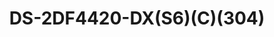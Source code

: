 ---
id: 2
title: "DS-2DF4420-DX(S6)(C)(304)"
slug: "exp-2"
subTitle:  "4-Inch 20× Explosion-Proof Network Speed Dome – ATEX & IECEx Certified"
category: "explosionproof"
imgCard: "/src/assets/images/explosionproof/DS-2DF4420-DX/DS-2DF4420-DX-1.png"
imgAlt: "DS-2DF4420-DX(S6)(C)(304)"
thumbnails: [
  "/src/assets/images/explosionproof/DS-2DF4420-DX/DS-2DF4420-DX-1.png",
]
features: [
  "Certified Explosion-Proof: ATEX & IECEx compliant for hazardous environments",
  "Certification Details: ATEX: SEV 20 ATEX 0415 X; IECEx: IECEx NEP 20.0018X",
  "High-Resolution Imaging: 4 MP 1/2.8\" progressive scan CMOS sensor",
  "Supports H.265 Compression: Efficient video storage and bandwidth usage",
  "20× Optical Zoom: Adjustable focal length from 4.8 mm to 96 mm",
  "Premium Build Quality: Constructed with durable 304 stainless steel",
  "Advanced Image Processing: 120dB WDR and 3D DNR for superior clarity",
  "Reliable Performance: Built with a high-performance sensor for enhanced surveillance",
]
rating: 4.5
reviewCount: 50
specifications: {
  Camera: {
    Image_Sensor: "1/2.8\" Progressive Scan CMOS",
    Max_Resolution: "2560 × 1440",
    Min_Illumination: "Color: 0.005 Lux @ (F1.6, AGC ON), B/W: 0.001 Lux @ (F1.6, AGC ON)",
    Shutter_Speed: "1/1 s to 1/30,000 s",
    Day_Night: "IR cut filter",
    Zoom: "20 × optical, 16 × digital",
    Slow_Shutter: "yes"
  },
  Lens: {
    Focal_Length: "4.8 to 96 mm",
    FOV: "Horizontal: 55° to 2.6°, Vertical: 30.6° to 1.5°, Diagonal: 60.5° to 3.0°",
    Focus: "Auto, semi-auto, manual",
    Aperture: "F1.6",
    Zoom_Speed: "Approx. 2.9 s"
  },
  PTZ: {
    Movement_Range_Pan: "360° endless",
    Movement_Range_Tilt: "0° to 90°, auto flip",
    Pan_Speed: "Configurable from 0.1° to 160°/s, preset speed: 160°/s",
    Tilt_Speed: "Configurable from 0.1° to 120°/s, preset speed: 120°/s",
    Proportional_Pan: "Yes",
    Presets: "300",
    Preset_Freezing: "Yes",
    Patrol_Scan: "8 patrols, up to 32 presets for each patrol",
    Pattern_Scan: "4 pattern scans, record time over 10 minutes for each scan",
    Park_Action: "Preset, pattern scan, patrol scan, auto scan, tilt scan, random scan, frame scan, panorama scan",
    ThreeD_Positioning: "Yes",
    PTZ_Status_Display: "Yes",
    Scheduled_Task: "Preset, pattern scan, patrol scan, auto scan, tilt scan, random scan, frame scan, panorama scan, dome reboot, dome adjust, aux output",
    Power_off_Memory: "Yes"
  },
  Video: {
    Main_Stream: {
      "50 Hz": "25 fps (2560 × 1440, 1920 × 1080, 1280 × 960, 1280 × 720)",
      "60 Hz": "30 fps (2560 × 1440, 1920 × 1080, 1280 × 960, 1280 × 720)"
    },
    Sub_Stream: {
      "50 Hz": "25 fps (704 × 576, 640 × 480, 352 × 288)",
      "60 Hz": "30 fps (704 × 480, 640 × 480, 352 × 240)"
    },
    Third_Stream: {
      "50 Hz": "25 fps (1920 × 1080, 1280 × 960, 1280 × 720, 704 × 576, 640 × 480, 352 × 288)",
      "60 Hz": "30 fps (1920 × 1080, 1280 × 960, 1280 × 720, 704 × 480, 640 × 480, 352 × 240)"
    },
    Video_Bit_Rate: "32 Kbps to 16384 Mbps",
    H264_Type: "Baseline profile, Main profile, High profile",
    H265_Type: "Main profile",
    SVC: "H.264 and H.265 encoding",
    ROI: "8 fixed regions for each stream"
  },
  Image: {
    Image_Parameters_Switch: "Yes",
    Image_Settings: "Saturation, brightness, sharpness, contrast",
    Day_Night_Switch: "Auto",
    WDR: "120 dB",
    SNR: "≥ 52 dB",
    Defog: "Digital defog",
    Image_Enhancement: "BLC, HLC, 3D DNR",
    Privacy_Mask: "Mask color or mosaic configurable, up to 24 programmable polygon privacy masks",
    Regional_Focus: "Yes",
    Regional_Exposure: "Yes"
  }
}
---